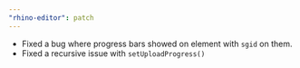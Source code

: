 ```yaml
---
"rhino-editor": patch
---
```


- Fixed a bug where progress bars showed on element with `sgid` on them.
- Fixed a recursive issue with `setUploadProgress()`
